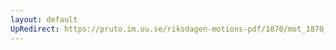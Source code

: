 ```yaml
---
layout: default
UpRedirect: https://pruto.im.uu.se/riksdagen-motions-pdf/1870/mot_1870__ak__205/mot_1870__ak__205-001.pdf
---
```

